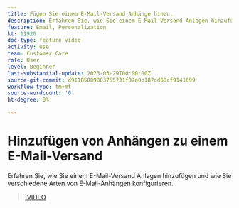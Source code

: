 ```yaml
---
title: Fügen Sie einem E-Mail-Versand Anhänge hinzu.
description: Erfahren Sie, wie Sie einem E-Mail-Versand Anlagen hinzufügen und wie Sie verschiedene Arten von E-Mail-Anhängen konfigurieren.
feature: Email, Personalization
kt: 11920
doc-type: feature video
activity: use
team: Customer Care
role: User
level: Beginner
last-substantial-update: 2023-03-29T00:00:00Z
source-git-commit: d91185009803755731f07a0b187dd60cf9141699
workflow-type: tm+mt
source-wordcount: '0'
ht-degree: 0%

---
```



# Hinzufügen von Anhängen zu einem E-Mail-Versand

Erfahren Sie, wie Sie einem E-Mail-Versand Anlagen hinzufügen und wie Sie verschiedene Arten von E-Mail-Anhängen konfigurieren.

>[!VIDEO](https://video.tv.adobe.com/v/3415789?quality=12)
